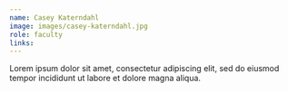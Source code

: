```yaml
---
name: Casey Katerndahl
image: images/casey-katerndahl.jpg
role: faculty
links:
---
```


Lorem ipsum dolor sit amet, consectetur adipiscing elit, sed do eiusmod tempor incididunt ut labore et dolore magna aliqua.
